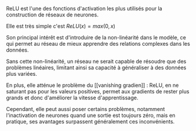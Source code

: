 ReLU est l'une des fonctions d'activation les plus utilisés pour la construction de réseaux de neurones. 

Elle est très simple c'est $ReLU(x) = max(0, x)$

Son principal intérêt est d'introduire de la non-linéarité dans le modèle, ce qui permet au réseau de mieux apprendre des relations complexes dans les données.

Sans cette non-linéarité, un réseau ne serait capable de résoudre que des problèmes linéaires, limitant ainsi sa capacité à généraliser à des données plus variées.

En plus, elle atténue le problème du [[vanishing gradien]] : ReLU, en ne saturant pas pour les valeurs positives, permet aux gradients de rester plus grands et donc d'améliorer la vitesse d'apprentissage.

Cependant, elle peut aussi poser certains problèmes, notamment l'inactivation de neurones quand une sortie est toujours zéro, mais en pratique, ses avantages surpassent généralement ces inconvénients.
